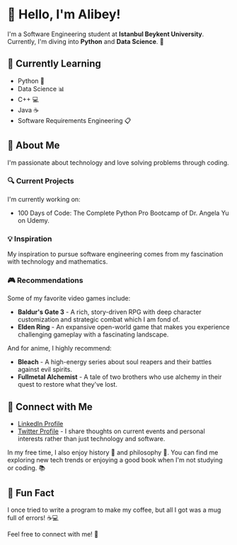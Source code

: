 # 👋 Hello, I'm Alibey!

I'm a Software Engineering student at **Istanbul Beykent University**. Currently, I'm diving into **Python** and **Data Science**. 🚀

## 🌱 Currently Learning
- Python 🐍
- Data Science 📊
- C++ 💻
- Java ☕
- Software Requirements Engineering 📋

## 💬 About Me
I'm passionate about technology and love solving problems through coding. 

### 🔍 Current Projects
I'm currently working on:
- 100 Days of Code: The Complete Python Pro Bootcamp of Dr. Angela Yu on Udemy.

### 💡 Inspiration
My inspiration to pursue software engineering comes from my fascination with technology and mathematics. 

### 🎮 Recommendations
Some of my favorite video games include:
- **Baldur's Gate 3** - A rich, story-driven RPG with deep character customization and strategic combat which I am fond of.
- **Elden Ring** - An expansive open-world game that makes you experience challenging gameplay with a fascinating landscape.

And for anime, I highly recommend:
- **Bleach** - A high-energy series about soul reapers and their battles against evil spirits.
- **Fullmetal Alchemist** - A tale of two brothers who use alchemy in their quest to restore what they've lost.

## 🔗 Connect with Me
- [LinkedIn Profile](https://www.linkedin.com/in/alibey-%C3%B6zbay-b91072180/)
- [Twitter Profile](https://x.com/Alibeybay) - I share thoughts on current events and personal interests rather than just technology and software.

In my free time, I also enjoy history 📜 and philosophy 🧠. You can find me exploring new tech trends or enjoying a good book when I'm not studying or coding. 📚

## 🤔 Fun Fact
I once tried to write a program to make my coffee, but all I got was a mug full of errors! ☕💻

Feel free to connect with me! 🤝
